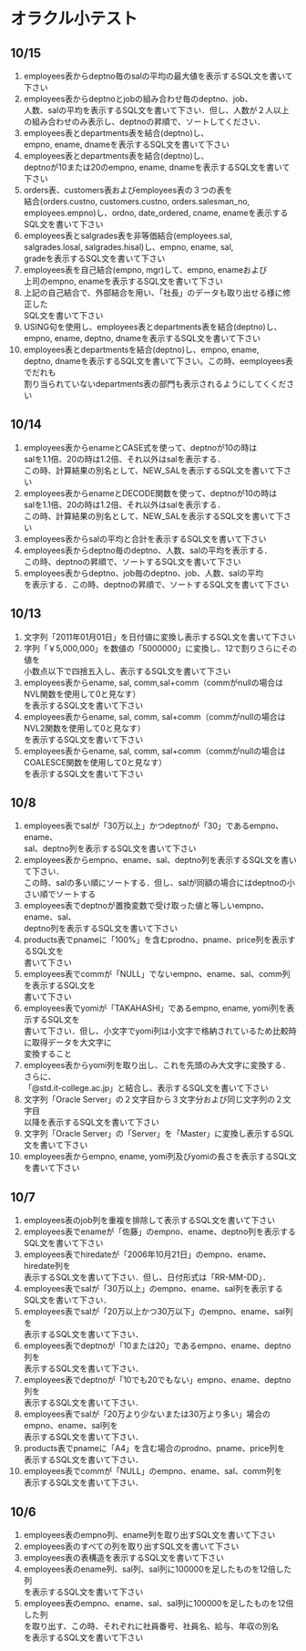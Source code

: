 # オラクル小テスト

## 10/15

1. employees表からdeptno毎のsalの平均の最大値を表示するSQL文を書いて下さい  
1. employees表からdeptnoとjobの組み合わせ毎のdeptno、job、  
人数、salの平均を表示するSQL文を書いて下さい．但し、人数が２人以上  
の組み合わせのみ表示し、deptnoの昇順で、ソートしてください．  
1. employees表とdepartments表を結合(deptno)し、  
empno, ename, dnameを表示するSQL文を書いて下さい  
1. employees表とdepartments表を結合(deptno)し、  
deptnoが10または20のempno, ename, dnameを表示するSQL文を書いて下さい  
1. orders表、customers表およびemployees表の３つの表を  
結合(orders.custno, customers.custno, orders.salesman_no,  
employees.empno)し、ordno, date_ordered, cname, enameを表示する  
SQL文を書いて下さい  
1. employees表とsalgrades表を非等価結合(employees.sal,  
salgrades.losal, salgrades.hisal)し、empno, ename, sal,  
gradeを表示するSQL文を書いて下さい  
1. employees表を自己結合(empno, mgr)して、empno, enameおよび  
上司のempno, enameを表示するSQL文を書いて下さい  
1. 上記の自己結合で、外部結合を用い、「社長」のデータも取り出せる様に修正した  
SQL文を書いて下さい  
1. USING句を使用し、employees表とdepartments表を結合(deptno)し、  
empno, ename, deptno, dnameを表示するSQL文を書いて下さい  
1. employees表とdepartmentsを結合(deptno)し、empno, ename,  
deptno, dnameを表示するSQL文を書いて下さい。この時、eemployees表でだれも  
割り当られていないdepartments表の部門も表示されるようにしてくください  

## 10/14

1. employees表からenameとCASE式を使って、deptnoが10の時は  
salを1.1倍、20の時は1.2倍、それ以外はsalを表示する．  
この時、計算結果の別名として、NEW_SALを表示するSQL文を書いて下さい  
1. employees表からenameとDECODE関数を使って、deptnoが10の時は  
salを1.1倍、20の時は1.2倍、それ以外はsalを表示する．  
この時、計算結果の別名として、NEW_SALを表示するSQL文を書いて下さい  
1. employees表からsalの平均と合計を表示するSQL文を書いて下さい  
1. employees表からdeptno毎のdeptno、人数、salの平均を表示する．  
この時、deptnoの昇順で、ソートするSQL文を書いて下さい  
1. employees表からdeptno、job毎のdeptno、job、人数、salの平均  
を表示する．この時、deptnoの昇順で、ソートするSQL文を書いて下さい  

## 10/13

1. 文字列「2011年01月01日」を日付値に変換し表示するSQL文を書いて下さい  
1. 字列「￥5,000,000」を数値の「5000000」に変換し、12で割りさらにその値を  
小数点以下で四捨五入し、表示するSQL文を書いて下さい  
1. employees表からename, sal, comm,sal+comm（commがnullの場合はNVL関数を使用して0と見なす）  
を表示するSQL文を書いて下さい  
1. employees表からename, sal, comm, sal+comm（commがnullの場合はNVL2関数を使用して0と見なす）  
を表示するSQL文を書いて下さい  
1. employees表からename, sal, comm, sal+comm（commがnullの場合はCOALESCE関数を使用して0と見なす）  
を表示するSQL文を書いて下さい  

## 10/8

1. employees表でsalが「30万以上」かつdeptnoが「30」であるempno、ename、  
sal、deptno列を表示するSQL文を書いて下さい  
1. employees表からempno、ename、sal、deptno列を表示するSQL文を書いて下さい．  
この時、salの多い順にソートする．但し、salが同額の場合にはdeptnoの小さい順でソートする  
1. employees表でdeptnoが置換変数で受け取った値と等しいempno、ename、sal、  
deptno列を表示するSQL文を書いて下さい  
1. products表でpnameに「100%」を含むprodno、pname、price列を表示するSQL文を  
書いて下さい  
1. employees表でcommが「NULL」でないempno、ename、sal、comm列を表示するSQL文を  
書いて下さい  
1. employees表でyomiが「TAKAHASHI」であるempno, ename, yomi列を表示するSQL文を  
書いて下さい．但し、小文字でyomi列は小文字で格納されているため比較時に取得データを大文字に  
変換すること  
1. employees表からyomi列を取り出し、これを先頭のみ大文字に変換する．さらに、  
「@std.it-college.ac.jp」と結合し、表示するSQL文を書いて下さい  
1. 文字列「Oracle Server」の２文字目から３文字分および同じ文字列の２文字目  
以降を表示するSQL文を書いて下さい  
1. 文字列「Oracle Server」の「Server」を「Master」に変換し表示するSQL文を書いて下さい  
1. employees表からempno, ename, yomi列及びyomiの長さを表示するSQL文を書いて下さい  

## 10/7

1. employees表のjob列を重複を排除して表示するSQL文を書いて下さい  
1. employees表でenameが「佐藤」のempno、ename、deptno列を表示する  
SQL文を書いて下さい  
1. employees表でhiredateが「2006年10月21日」のempno、ename、hiredate列を  
表示するSQL文を書いて下さい．但し、日付形式は「RR-MM-DD」．  
1. employees表でsalが「30万以上」のempno、ename、sal列を表示する  
SQL文を書いて下さい．  
1. employees表でsalが「20万以上かつ30万以下」のempno、ename、sal列を  
表示するSQL文を書いて下さい．  
1. employees表でdeptnoが「10または20」であるempno、ename、deptno列を  
表示するSQL文を書いて下さい．  
1. employees表でdeptnoが「10でも20でもない」empno、ename、deptno列を  
表示するSQL文を書いて下さい．  
1. employees表でsalが「20万より少ないまたは30万より多い」場合のempno、ename、sal列を  
表示するSQL文を書いて下さい．  
1. products表でpnameに「A4」を含む場合のprodno、pname、price列を  
表示するSQL文を書いて下さい．  
1. employees表でcommが「NULL」のempno、ename、sal、comm列を  
表示するSQL文を書いて下さい．  

## 10/6

1. employees表のempno列、ename列を取り出すSQL文を書いて下さい  
1. employees表のすべての列を取り出すSQL文を書いて下さい  
1. employees表の表構造を表示するSQL文を書いて下さい  
1. employees表のename列、sal列、sal列に100000を足したものを12倍した列  
を表示するSQL文を書いて下さい  
1. employees表のempno、ename、sal、sal列に100000を足したものを12倍した列  
を取り出す、この時、それぞれに社員番号、社員名、給与、年収の別名  
を表示するSQL文を書いて下さい  